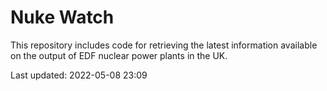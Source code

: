 # Nuke Watch

This repository includes code for retrieving the latest information available on the output of EDF nuclear power plants in the UK.

Last updated: 2022-05-08 23:09